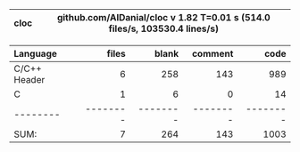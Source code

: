 cloc|github.com/AlDanial/cloc v 1.82  T=0.01 s (514.0 files/s, 103530.4 lines/s)
--- | ---

Language|files|blank|comment|code
:-------|-------:|-------:|-------:|-------:
C/C++ Header|6|258|143|989
C|1|6|0|14
--------|--------|--------|--------|--------
SUM:|7|264|143|1003
